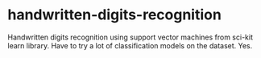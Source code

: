 # handwritten-digits-recognition
Handwritten digits recognition using support vector machines from sci-kit learn library. Have to try a lot of classification models on the dataset. Yes.

